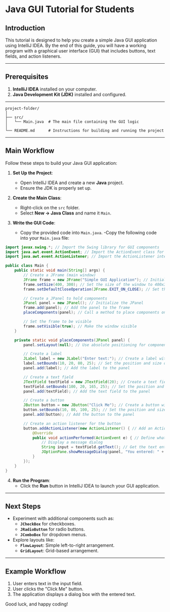 

# Java GUI Tutorial for Students

## Introduction
This tutorial is designed to help you create a simple Java GUI application using IntelliJ IDEA. By the end of this guide, you will have a working program with a graphical user interface (GUI) that includes buttons, text fields, and action listeners.

---

## Prerequisites
1. **IntelliJ IDEA** installed on your computer.
2. **Java Development Kit (JDK)** installed and configured.

---
```
project-folder/
│
├── src/
│   └── Main.java  # The main file containing the GUI logic
│
└── README.md      # Instructions for building and running the project
```

---

## Main Workflow
Follow these steps to build your Java GUI application:

1. **Set Up the Project**:
   - Open IntelliJ IDEA and create a new **Java** project.
   - Ensure the JDK is properly set up.

2. **Create the Main Class**:
   - Right-click on the `src` folder.
   - Select **New → Java Class** and name it `Main`.

3. **Write the GUI Code**:
   - Copy the provided code into `Main.java`.
   -Copy the following code into your `Main.java` file:
```java
import javax.swing.*; // Import the Swing library for GUI components
import java.awt.event.ActionEvent; // Import the ActionEvent class for handling events
import java.awt.event.ActionListener; // Import the ActionListener interface for event listening

public class Main {
    public static void main(String[] args) {
        // Create a JFrame (main window)
        JFrame frame = new JFrame("Simple GUI Application"); // Initialize the JFrame with a title
        frame.setSize(400, 300); // Set the size of the window to 400x300 pixels
        frame.setDefaultCloseOperation(JFrame.EXIT_ON_CLOSE); // Set the close operation to exit the application

        // Create a JPanel to hold components
        JPanel panel = new JPanel(); // Initialize the JPanel
        frame.add(panel); // Add the panel to the frame
        placeComponents(panel); // Call a method to place components on the panel

        // Set the frame to be visible
        frame.setVisible(true); // Make the window visible
    }

    private static void placeComponents(JPanel panel) {
        panel.setLayout(null); // Use absolute positioning for components

        // Create a label
        JLabel label = new JLabel("Enter text:"); // Create a label with the text "Enter text:"
        label.setBounds(10, 20, 80, 25); // Set the position and size of the label
        panel.add(label); // Add the label to the panel

        // Create a text field
        JTextField textField = new JTextField(20); // Create a text field with a width of 20 columns
        textField.setBounds(100, 20, 165, 25); // Set the position and size of the text field
        panel.add(textField); // Add the text field to the panel

        // Create a button
        JButton button = new JButton("Click Me"); // Create a button with the label "Click Me"
        button.setBounds(10, 80, 100, 25); // Set the position and size of the button
        panel.add(button); // Add the button to the panel

        // Create an action listener for the button
        button.addActionListener(new ActionListener() { // Add an ActionListener to the button
            @Override
            public void actionPerformed(ActionEvent e) { // Define what happens when the button is clicked
                // Display a message dialog
                String input = textField.getText(); // Get the text entered in the text field
                JOptionPane.showMessageDialog(panel, "You entered: " + input); // Show the entered text in a popup dialog
            }
        });
    }
}

```

4. **Run the Program**:
   - Click the **Run** button in IntelliJ IDEA to launch your GUI application.


---


## Next Steps
- Experiment with additional components such as:
  - **`JCheckBox`** for checkboxes.
  - **`JRadioButton`** for radio buttons.
  - **`JComboBox`** for dropdown menus.
- Explore layouts like:
  - **`FlowLayout`**: Simple left-to-right arrangement.
  - **`GridLayout`**: Grid-based arrangement.

---

## Example Workflow
1. User enters text in the input field.
2. User clicks the "Click Me" button.
3. The application displays a dialog box with the entered text.

Good luck, and happy coding!
